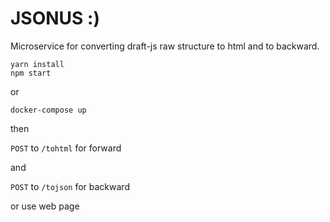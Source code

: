 # JSONUS :)

Microservice for converting draft-js raw structure to html and to backward.

```
yarn install
npm start
```

or

```
docker-compose up
```

then

`POST` to `/tohtml` for forward

and

`POST` to `/tojson` for backward

or use web page
